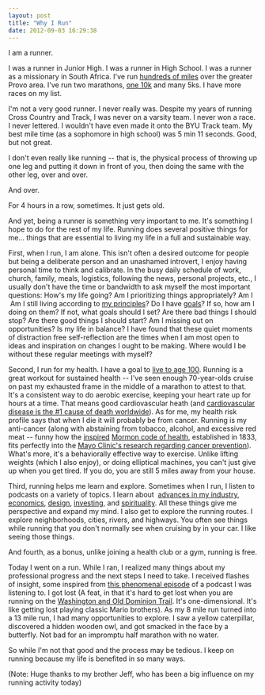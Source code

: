 ```yaml
---
layout: post
title: "Why I Run"
date: 2012-09-03 16:29:38
---
```


I am a runner.

I was a runner in Junior High. I was a runner in High School. I was a runner as a missionary in South Africa. I've run <a href="http://windermeremarathon.blogspot.com/2011/05/thats-all-folks.html" target="_blank" title="A fun thing to track">hundreds of miles</a> over the greater Provo area. I've run two marathons, [one 10k][1] and many 5ks. I have more races on my list. 

 [1]: http://www.optimistclubofcoronado.org/optimist-sports-fiesta/

I'm not a very good runner. I never really was. Despite my years of running Cross Country and Track, I was never on a varsity team. I never won a race. I never lettered. I wouldn't have even made it onto the BYU Track team. My best mile time (as a sophomore in high school) was 5 min 11 seconds. Good, but not great.

I don't even really like running -- that is, the physical process of throwing up one leg and putting it down in front of you, then doing the same with the other leg, over and over.

And over. 

For 4 hours in a row, sometimes. It just gets old.

And yet, being a runner is something very important to me. It's something I hope to do for the rest of my life. Running does several positive things for me... things that are essential to living my life in a full and sustainable way.

First, when I run, I am alone. This isn't often a desired outcome for people but being a deliberate person and an unashamed introvert, I enjoy having personal time to think and calibrate. In the busy daily schedule of work, church, family, meals, logistics, following the news, personal projects, etc., I usually don't have the time or bandwidth to ask myself the most important questions: How's my life going? Am I prioritizing things appropriately? Am I  Am I still living according to [my principles][2]? Do I have <a href="http://www.bryanbraun.com/2012/01/01/looking-back-looking-forward" target="_blank" title="Sadly, re-reading these was a bit of a wake-up call.">goals</a>? If so, how am I doing on them? If not, what goals should I set? Are there bad things I should stop? Are there good things I should start? Am I missing out on opportunities? Is my life in balance? I have found that these quiet moments of distraction free self-reflection are the times when I am most open to ideas and inspiration on changes I ought to be making. Where would I be without these regular meetings with myself?

 [2]: http://bryanbraun.com/principles

Second, I run for my health. I have a goal to [live to age 100][3]. Running is a great workout for sustained health -- I've seen enough 70-year-olds cruise on past my exhausted frame in the middle of a marathon to attest to that. It's a consistent way to do aerobic exercise, keeping your heart rate up for hours at a time. That means good cardiovascular heath (and <a href="http://en.wikipedia.org/wiki/Cardiovascular_disease" target="_blank" title="Wolfram Alpha has some good stats too.">cardiovascular disease is the #1 cause of death worldwide</a>). As for me, my health risk profile says that when I die it will probably be from cancer. Running is my anti-cancer (along with abstaining from tobacco, alcohol, and excessive red meat -- funny how the [inspired][4] [Mormon code of health][5], established in 1833, fits perfectly into the <a href="http://www.mayoclinic.com/health/cancer-prevention/CA00024" target="_blank" title="These suggestions are consistant across all the major health organizations">Mayo Clinic's research regarding cancer prevention</a>). What's more, it's a behaviorally effective way to exercise. Unlike lifting weights (which I also enjoy), or doing elliptical machines, you can't just give up when you get tired. If you do, you are still 5 miles away from your house.

 [3]: http://bryanbraun.com/2011/01/30/planning-my-100th-birthday-party "It will be quite the party!"
 [4]: http://en.wikipedia.org/wiki/Word_of_Wisdom#Health_studies_regarding_Latter-day_Saints
 [5]: http://mormon.org/faq/word-of-wisdom

Third, running helps me learn and explore. Sometimes when I run, I listen to podcasts on a variety of topics. I learn about  <a href="http://5by5.tv/webahead" target="_blank" title="This one has so much substance!">advances in my industry</a>, <a href="http://www.freakonomics.com/radio/" target="_blank" title="Try this one! It has ridiculously high ratings.">economics</a>, [design][6], <a href="https://personal.vanguard.com/us/insights/newsarchive/rss-audio-podcast-subscription" target="_blank" title="My wife would find this incredibly boring.">investing</a>, and <a href="http://itunes.apple.com/us/podcast/most-recent-devotionals-forums/id142154123" target="_blank" title="This takes you straight to the iTunes store.">spirituality</a>. All these things give me perspective and expand my mind. I also get to explore the running routes. I explore neighborhoods, cities, rivers, and highways. You often see things while running that you don't normally see when cruising by in your car. I like seeing those things.

 [6]: http://itunes.apple.com/us/podcast/design-matters-debbie-millman/id328074695

And fourth, as a bonus, unlike joining a health club or a gym, running is free.

Today I went on a run. While I ran, I realized many things about my professional progress and the next steps I need to take. I received flashes of insight, some inspired from <a href="http://5by5.tv/webahead/6" target="_blank" title="Unfortunately, it probably won't 'stick' unless you're in my industry">this phenomenal episode</a> of a podcast I was listening to. I got lost (A feat, in that it's hard to get lost when you are running on the <a href="http://www.wodfriends.org/map1.html" target="_blank" title="W&OD">Washington and Old Dominion Trail</a>. It's one-dimensional. It's like getting lost playing classic Mario brothers). As my 8 mile run turned into a 13 mile run, I had many opportunities to explore. I saw a yellow caterpillar, discovered a hidden wooden owl, and got smacked in the face by a butterfly. Not bad for an impromptu half marathon with no water.

So while I'm not that good and the process may be tedious. I keep on running because my life is benefited in so many ways.

(Note: Huge thanks to my brother Jeff, who has been a big influence on my running activity today)